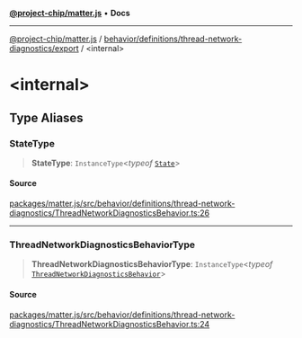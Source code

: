 [**@project-chip/matter.js**](../../../../../README.md) • **Docs**

***

[@project-chip/matter.js](../../../../../modules.md) / [behavior/definitions/thread-network-diagnostics/export](../README.md) / \<internal\>

# \<internal\>

## Type Aliases

### StateType

> **StateType**: `InstanceType`\<*typeof* [`State`](../classes/ThreadNetworkDiagnosticsServer.md#state-1)\>

#### Source

[packages/matter.js/src/behavior/definitions/thread-network-diagnostics/ThreadNetworkDiagnosticsBehavior.ts:26](https://github.com/project-chip/matter.js/blob/7a8cbb56b87d4ccf34bec5a9a95ab40a1711324f/packages/matter.js/src/behavior/definitions/thread-network-diagnostics/ThreadNetworkDiagnosticsBehavior.ts#L26)

***

### ThreadNetworkDiagnosticsBehaviorType

> **ThreadNetworkDiagnosticsBehaviorType**: `InstanceType`\<*typeof* [`ThreadNetworkDiagnosticsBehavior`](../README.md#threadnetworkdiagnosticsbehavior)\>

#### Source

[packages/matter.js/src/behavior/definitions/thread-network-diagnostics/ThreadNetworkDiagnosticsBehavior.ts:24](https://github.com/project-chip/matter.js/blob/7a8cbb56b87d4ccf34bec5a9a95ab40a1711324f/packages/matter.js/src/behavior/definitions/thread-network-diagnostics/ThreadNetworkDiagnosticsBehavior.ts#L24)
